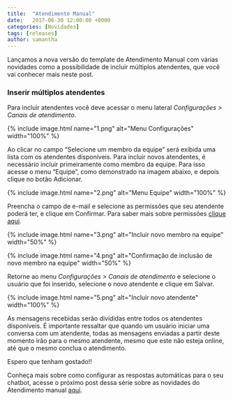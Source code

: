 ```yaml
---
title:  "Atendimento Manual"
date:   2017-06-30 12:00:00 +0000
categories: [Novidades]
tags: [releases]
author: samantha
---
```


Lançamos a nova versão do template de Atendimento Manual com várias novidades como a possibilidade de incluir múltiplos atendentes, que você vai conhecer mais neste post.

<!--preview-->

### Inserir múltiplos atendentes

Para incluir atendentes você deve acessar o menu lateral *Configurações > Canais de atendimento*.

{% include image.html name="1.png" alt="Menu Configurações" width="100%" %}

Ao clicar  no campo “Selecione um membro da equipe” será exibida uma lista com os atendentes disponíveis. Para incluir novos atendentes, é necessário incluir primeiramente como membro da equipe. Para isso acesse o menu “Equipe”, como demonstrado na imagem abaixo, e depois clique no botão Adicionar. 

{% include image.html name="2.png" alt="Menu Equipe" width="100%" %}

Preencha o campo de e-mail e selecione as permissões que seu atendente poderá ter, e clique em Confirmar. Para saber mais sobre permissões [clique aqui](http://blog.blip.ai/2017/06/28/novidades-plataforma.html).

{% include image.html name="3.png" alt="Incluir novo membro na equipe" width="50%" %}

{% include image.html name="4.png" alt="Confirmação de inclusão de novo membro na equipe" width="50%" %}

Retorne ao menu *Configurações > Canais de atendimento* e selecione o usuário que foi inserido, selecione o novo atendente e clique em Salvar.

{% include image.html name="5.png" alt="Incluir novo atendente" width="100%" %}

As mensagens recebidas serão divididas entre todos os atendentes disponíveis. É importante ressaltar que quando um usuário iniciar uma conversa com um atendente, todas as mensagens enviadas a partir deste momento irão para o mesmo atendente, mesmo que este não esteja online, até que o mesmo conclua o atendimento.  

Espero que tenham gostado!!

Conheça mais sobre como configurar as respostas automáticas para o seu chatbot, acesse o próximo post dessa série sobre as novidades do Atendimento manual [aqui](http://blog.blip.ai/2017/06/30/atendimento-resposta-automatica.html).

